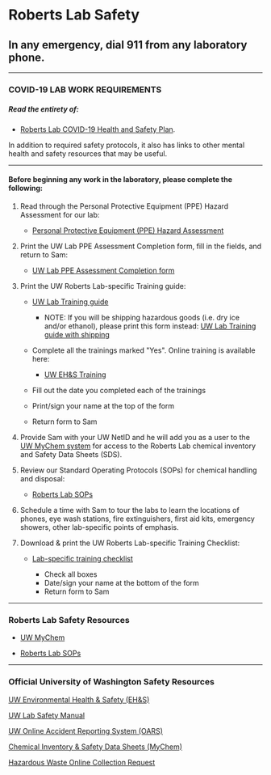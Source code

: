 # Roberts Lab Safety

## In any emergency, dial 911 from any laboratory phone.

---

### COVID-19 LAB WORK REQUIREMENTS

##### Read the entirety of:

- [Roberts Lab COVID-19 Health and Safety Plan](COVID-Health-and-Safety-Plan.md).

In addition to required safety protocols, it also has links to other mental health and safety resources that may be useful.

---

#### Before beginning any work in the laboratory, please complete the following:

1. Read through the Personal Protective Equipment (PPE) Hazard Assessment for our lab:

    - [Personal Protective Equipment (PPE) Hazard Assessment](https://github.com/RobertsLab/onboarding/blob/master/lab_safety_docs/uw_lab_ppe_hazard_assessment_20161101.pdf)

2. Print the UW Lab PPE Assessment Completion form, fill in the fields, and return to Sam:

    - [UW Lab PPE Assessment Completion form](https://github.com/RobertsLab/onboarding/blob/master/lab_safety_docs/template_uw_lab_ppe_assessment_completion_20170807.pdf)

3. Print the UW Roberts Lab-specific Training guide:

    - [UW Lab Training guide](https://github.com/RobertsLab/onboarding/blob/master/lab_safety_docs/template_UW_lab_training_completion_no_shipping_20170807.pdf)

        - NOTE: If you will be shipping hazardous goods (i.e. dry ice and/or ethanol), please print this form instead: [UW Lab Training guide with shipping](https://github.com/RobertsLab/onboarding/raw/master/lab_safety_docs/template_UW_lab_training_completion_with_shipping_20170807.pdf)

    - Complete all the trainings marked "Yes". Online training is available here:
        - [UW EH&S Training](https://www.ehs.washington.edu/psotrain/index.shtm)
    - Fill out the date you completed each of the trainings
    - Print/sign your name at the top of the form
    - Return form to Sam

4. Provide Sam with your UW NetID and he will add you as a user to the [UW MyChem system](https://mychem.ehs.washington.edu/) for access to the Roberts Lab chemical inventory and Safety Data Sheets (SDS).

5. Review our Standard Operating Protocols (SOPs) for chemical handling and disposal:

    - [Roberts Lab SOPs](Chemical-Standard-Operating-Protocols.md)

6. Schedule a time with Sam to tour the labs to learn the locations of phones, eye wash stations, fire extinguishers, first aid kits, emergency showers, other lab-specific points of emphasis.

7. Download & print the UW Roberts Lab-specific Training Checklist:

    - [Lab-specific training checklist](https://github.com/RobertsLab/onboarding/blob/master/lab_safety_docs/template_uw_lab-specific_training_checklist.docx?raw=true)

      - Check all boxes
      - Date/sign your name at the bottom of the form
      - Return form to Sam




---
### Roberts Lab Safety Resources

- [UW MyChem](https://mychem.ehs.washington.edu/)

- [Roberts Lab SOPs](Chemical-Standard-Operating-Protocols.md)


---
### Official University of Washington Safety Resources

[UW Environmental Health & Safety (EH&S)](https://www.ehs.washington.edu/)

[UW Lab Safety Manual](https://www.ehs.washington.edu/manuals/lsm/index.shtm)

[UW Online Accident Reporting System (OARS)](https://oars.ehs.washington.edu/Oars/LoginUWashingtonShib)

[Chemical Inventory & Safety Data Sheets (MyChem)](https://cspc.admin.uw.edu/mychem/default.aspx)

[Hazardous Waste Online Collection Request](https://webapps.ehs.washington.edu/chemwaste/index.php)

